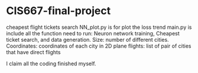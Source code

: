 # CIS667-final-project
cheapest flight tickets search
NN_plot.py is for plot the loss trend
main.py is include all the function need to run: Neuron network training, Cheapest ticket search, and data generation.
Size: number of different cities.
Coordinates: coordinates of each city in 2D plane
flights: list of pair of cities that have direct flights

I claim all the coding finished myself.
